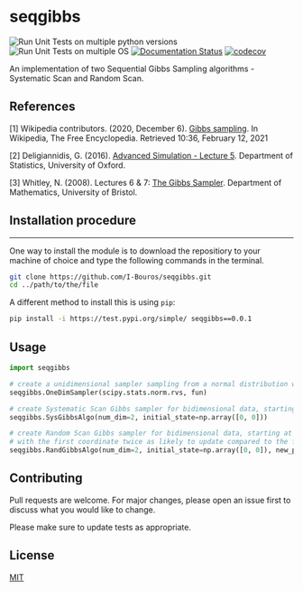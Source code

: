 # seqgibbs
![Run Unit Tests on multiple python versions](https://github.com/I-Bouros/seqgibbs/workflows/Run%20Unit%20Tests%20on%20multiple%20python%20versions/badge.svg)
![Run Unit Tests on multiple OS](https://github.com/I-Bouros/seqgibbs/workflows/Run%20Unit%20Tests%20on%20multiple%20OS/badge.svg)
[![Documentation Status](https://readthedocs.org/projects/seqgibbs/badge/?version=latest)](https://seqgibbs.readthedocs.io/en/latest/?badge=latest)
[![codecov](https://codecov.io/gh/I-Bouros/seqgibbs/branch/main/graph/badge.svg?token=eo5z2634Nw)](https://codecov.io/gh/I-Bouros/seqgibbs)

An implementation of two Sequential Gibbs Sampling algorithms - Systematic Scan and Random Scan.

## References
[1] Wikipedia contributors. (2020, December 6). [Gibbs sampling](https://en.wikipedia.org/w/index.php?title=Gibbs_sampling&oldid=992631521). In Wikipedia, The Free Encyclopedia. Retrieved 10:36, February 12, 2021 

[2] Deligiannidis, G. (2016). [Advanced Simulation - Lecture 5](https://www.stats.ox.ac.uk/~deligian/pdf/sc5/slides/L5.pdf). Department of Statistics, University of Oxford.

[3] Whitley, N. (2008). Lectures 6 & 7: [The Gibbs Sampler](https://www.webpages.uidaho.edu/~stevel/565/U.%20Bristol/folien45.pdf). Department of Mathematics, University of Bristol.

## Installation procedure
***
One way to install the module is to download the repositiory to your machine of choice and type the following commands in the terminal. 
```bash
git clone https://github.com/I-Bouros/seqgibbs.git
cd ../path/to/the/file
```

A different method to install this is using `pip`:

```bash
pip install -i https://test.pypi.org/simple/ seqgibbs==0.0.1
```

## Usage

```python
import seqgibbs

# create a unidimensional sampler sampling from a normal distribution with parameters wrapped by 'fun'
seqgibbs.OneDimSampler(scipy.stats.norm.rvs, fun)

# create Systematic Scan Gibbs sampler for bidimensional data, starting at the default position (origin)
seqgibbs.SysGibbsAlgo(num_dim=2, initial_state=np.array([0, 0]))

# create Random Scan Gibbs sampler for bidimensional data, starting at the default position (origin)
# with the first coordinate twice as likely to update compared to the first.
seqgibbs.RandGibbsAlgo(num_dim=2, initial_state=np.array([0, 0]), new_probs=np.array([2, 1]))
```

## Contributing
Pull requests are welcome. For major changes, please open an issue first to discuss what you would like to change.

Please make sure to update tests as appropriate.

## License
[MIT](https://choosealicense.com/licenses/mit/)